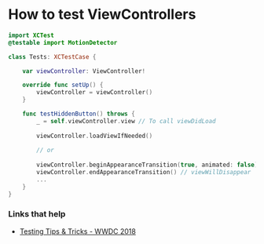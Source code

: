 # How to test ViewControllers


```swift
import XCTest
@testable import MotionDetector

class Tests: XCTestCase {

    var viewController: ViewController!

    override func setUp() {
        viewController = viewController()
    }

    func testHiddenButton() throws {
        _ = self.viewController.view // To call viewDidLoad
        
        viewController.loadViewIfNeeded()
        
        // or 
        
        viewController.beginAppearanceTransition(true, animated: false) // viewWillAppear
        viewController.endAppearanceTransition() // viewWillDisappear
        ...
    }
}
```

### Links that help

* [Testing Tips & Tricks - WWDC 2018](https://developer.apple.com/videos/play/wwdc2018/417/?time=761)

